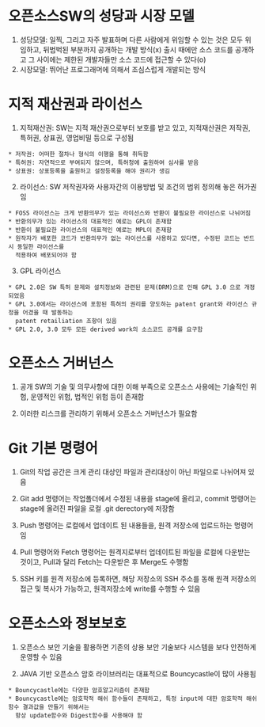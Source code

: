 
# 오픈소스SW의 성당과 시장 모델
  1. 성당모델: 일찍, 그리고 자주 발표하며 다른 사람에게 위임할 수 있는 것은 모두 위임하고, 뒤범벅된 부분까지 공개하는 개발 방식(x)
               출시 때에만 소스 코드를 공개하고 그 사이에는 제한된 개발자들만 소스 코드에 접근할 수 있다(o)
  2. 시장모델: 뛰어난 프로그래머에 의해서 조심스럽게 개발되는 방식
  
# 지적 재산권과 라이선스
  1. 지적재산권: SW는 지적 재산권으로부터 보호를 받고 있고, 지적재산권은 저작권, 특허권, 상표권, 영업비밀 등으로 구성됨
  
    * 저작권: 어떠한 절차나 형식의 이행을 통해 취득함
    * 특허권: 자연적으로 부여되지 않으며, 특허청에 출원하여 심사를 받음
    * 상표권: 상표등록을 출원하고 설정등록을 해야 권리가 생김
  
  2. 라이선스: SW 저작권자와 사용자간의 이용방법 및 조건의 범위 정의해 놓은 허가권임
  
    * FOSS 라이선스는 크게 반환의무가 있는 라이선스와 반환이 불필요한 라이선스로 나뉘어짐
    * 반환의무가 있는 라이선스의 대표적인 예로는 GPL이 존재함
    * 반환이 불필요한 라이선스의 대표적인 예로는 MPL이 존재함
    * 원작자가 배포한 코드가 반환의무가 없는 라이선스를 사용하고 있다면, 수정된 코드는 반드시 동일한 라이선스를 
      적용하여 배포되어야 함
    
  3. GPL 라이선스
  
    * GPL 2.0은 SW 특허 문제와 설치정보와 관련된 문제(DRM)으로 인해 GPL 3.0 으로 개정되었음
    * GPL 3.0에서는 라이선스에 포함된 특허의 권리를 양도하는 patent grant와 라이선스 규정을 어겼을 때 발동하는 
      patent retailiation 조항이 있음
    * GPL 2.0, 3.0 모두 모든 derived work의 소스코드 공개를 요구함


# 오픈소스 거버넌스
   
   1. 공개 SW의 기술 및 의무사항에 대한 이해 부족으로 오픈소스 사용에는 기술적인 위험, 운영적인 위험, 법적인 위험 등이 존재함
   
   2. 이러한 리스크를 관리하기 위해서 오픈소스 거버넌스가 필요함


# Git 기본 명령어
  1. Git의 작업 공간은 크게 관리 대상인 파일과 관리대상이 아닌 파일으로 나뉘어져 있음
  
  2. Git add 명령어는 작업폴더에서 수정된 내용을 stage에 올리고, commit 명령어는 stage에 올려진 파일을 로컬 .git derectory에 저장함
  
  3. Push 명령어는 로컬에서 업데이트 된 내용들을, 원격 저장소에 업로드하는 명령어임
  
  4. Pull 명령어와 Fetch 명령어는 원격지로부터 업데이트된 파일을 로컬에 다운받는 것이고, Pull과 달리 Fetch는 다운받은 후 Merge도 수행함
  
  5. SSH 키를 원격 저장소에 등록하면, 해당 저장소의 SSH 주소를 동해 원격 저장소의 접근 및 복사가 가능하고, 원격저장소에 write를 수행할 수 있음
  
  
# 오픈소스와 정보보호

  1. 오픈소스 보안 기술을 활용하면 기존의 상용 보안 기술보다 시스템을 보다 안전하게 운영할 수 있음
  
  2. JAVA 기반 오픈소스 암호 라이브러리는 대표적으로 Bouncycastle이 많이 사용됨
  
    * Bouncycastle에는 다양한 암호알고리즘이 존재함
    * Bouncycastle에는 암호학적 해쉬 함수들이 존재하고, 특정 input에 대한 암호학적 해쉬함수 결과값을 만들기 위해서는 
      항상 update함수와 Digest함수를 사용해야 함
    
